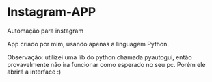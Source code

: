 # Instagram-APP
Automação para instagram

App criado por mim, usando apenas a linguagem Python.

Observação: utilizei uma lib do python chamada pyautogui, então provavelmente não ira funcionar como esperado no seu pc. Porém ele abrirá a interface :)
